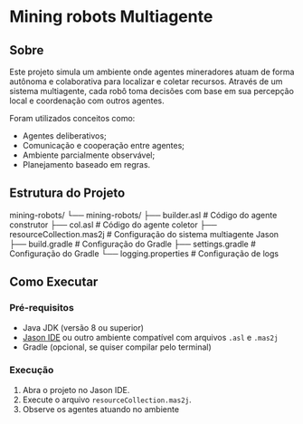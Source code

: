 # Mining robots Multiagente

## Sobre

Este projeto simula um ambiente onde agentes mineradores atuam de forma autônoma e colaborativa para localizar e coletar recursos. Através de um sistema multiagente, cada robô toma decisões com base em sua percepção local e coordenação com outros agentes.

Foram utilizados conceitos como:
- Agentes deliberativos;
- Comunicação e cooperação entre agentes;
- Ambiente parcialmente observável;
- Planejamento baseado em regras.

## Estrutura do Projeto

mining-robots/
└── mining-robots/
    ├── builder.asl                       # Código do agente construtor
    ├── col.asl                           # Código do agente coletor
    ├── resourceCollection.mas2j          # Configuração do sistema multiagente Jason
    ├── build.gradle                      # Configuração do Gradle
    ├── settings.gradle                   # Configuração do Gradle
    └── logging.properties                # Configuração de logs


## Como Executar

### Pré-requisitos

- Java JDK (versão 8 ou superior)
- [Jason IDE](https://github.com/jason-lang/jason) ou outro ambiente compatível com arquivos `.asl` e `.mas2j`
- Gradle (opcional, se quiser compilar pelo terminal)

### Execução

1. Abra o projeto no Jason IDE.
2. Execute o arquivo `resourceCollection.mas2j`.
3. Observe os agentes atuando no ambiente
